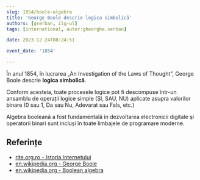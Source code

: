 ```yaml
---
slug: 1854/boole-algebra
title: 'George Boole descrie logica simbolică'
authors: [gserban, ilg-ul]
tags: [international, autor:gheorghe.serban]

date: 2023-12-24T08:24:51

event_date: '1854'

---
```


În anul 1854, în lucrarea „An Investigation of the Laws of Thought”,
George Boole descrie **logica simbolică**.

<!-- truncate -->

Conform acesteia, toate procesele
logice pot fi descompuse într-un ansamblu de operații logice simple
(SI, SAU, NU) aplicate asupra valorilor binare (0 sau 1, Da sau Nu,
Adevarat sau Fals, etc.)

Algebra booleană a fost fundamentală în dezvoltarea electronicii
digitale și operatorii binari sunt incluși în toate limbajele de
programare moderne.

## Referințe

- [rite.org.ro - Istoria Internetului](https://rite.org.ro/istoria-internetului/)
- [en.wikipedia.org - George Boole](https://en.wikipedia.org/wiki/George_Boole)
- [en.wikipedia.org - Boolean algebra](https://en.wikipedia.org/wiki/Boolean_algebra)

